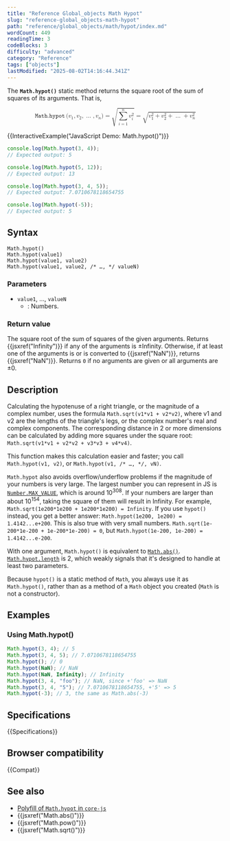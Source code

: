 ```yaml
---
title: "Reference Global_objects Math Hypot"
slug: "reference-global_objects-math-hypot"
path: "reference/global_objects/math/hypot/index.md"
wordCount: 449
readingTime: 3
codeBlocks: 3
difficulty: "advanced"
category: "Reference"
tags: ["objects"]
lastModified: "2025-08-02T14:16:44.341Z"
---
```



The **`Math.hypot()`** static method returns the square root of the sum of squares of its arguments. That is,

<!-- prettier-ignore-start -->
<math display="block">
  <semantics><mrow><mstyle mathvariant="monospace"><mo lspace="0em" rspace="0.16666666666666666em">𝙼𝚊𝚝𝚑.𝚑𝚢𝚙𝚘𝚝</mo><mo stretchy="false">(</mo><msub><mi>v</mi><mn>1</mn></msub><mo>,</mo><msub><mi>v</mi><mn>2</mn></msub><mo>,</mo><mo>…</mo><mo>,</mo><msub><mi>v</mi><mi>n</mi></msub><mo stretchy="false">)</mo></mstyle><mo>=</mo><msqrt><mrow><munderover><mo>∑</mo><mrow><mi>i</mi><mo>=</mo><mn>1</mn></mrow><mi>n</mi></munderover><msubsup><mi>v</mi><mi>i</mi><mn>2</mn></msubsup></mrow></msqrt><mo>=</mo><msqrt><mrow><msubsup><mi>v</mi><mn>1</mn><mn>2</mn></msubsup><mo>+</mo><msubsup><mi>v</mi><mn>2</mn><mn>2</mn></msubsup><mo>+</mo><mo>…</mo><mo>+</mo><msubsup><mi>v</mi><mi>n</mi><mn>2</mn></msubsup></mrow></msqrt></mrow><annotation encoding="TeX">\mathtt{\operatorname{Math.hypot}(v_1, v_2, \dots, v_n)} = \sqrt{\sum_{i=1}^n v_i^2} = \sqrt{v_1^2 + v_2^2 + \dots + v_n^2}</annotation></semantics>
</math>
<!-- prettier-ignore-end -->

{{InteractiveExample("JavaScript Demo: Math.hypot()")}}

```js interactive-example
console.log(Math.hypot(3, 4));
// Expected output: 5

console.log(Math.hypot(5, 12));
// Expected output: 13

console.log(Math.hypot(3, 4, 5));
// Expected output: 7.0710678118654755

console.log(Math.hypot(-5));
// Expected output: 5
```

## Syntax

```js-nolint
Math.hypot()
Math.hypot(value1)
Math.hypot(value1, value2)
Math.hypot(value1, value2, /* …, */ valueN)
```

### Parameters

- `value1`, …, `valueN`
  - : Numbers.

### Return value

The square root of the sum of squares of the given arguments. Returns {{jsxref("Infinity")}} if any of the arguments is ±Infinity. Otherwise, if at least one of the arguments is or is converted to {{jsxref("NaN")}}, returns {{jsxref("NaN")}}. Returns `0` if no arguments are given or all arguments are ±0.

## Description

Calculating the hypotenuse of a right triangle, or the magnitude of a complex number, uses the formula `Math.sqrt(v1*v1 + v2*v2)`, where v1 and v2 are the lengths of the triangle's legs, or the complex number's real and complex components. The corresponding distance in 2 or more dimensions can be calculated by adding more squares under the square root: `Math.sqrt(v1*v1 + v2*v2 + v3*v3 + v4*v4)`.

This function makes this calculation easier and faster; you call `Math.hypot(v1, v2)`, or `Math.hypot(v1, /* …, */, vN)`.

`Math.hypot` also avoids overflow/underflow problems if the magnitude of your numbers is very large. The largest number you can represent in JS is [`Number.MAX_VALUE`](/en-US/docs/Web/JavaScript/Reference/Global_Objects/Number/MAX_VALUE), which is around 10<sup>308</sup>. If your numbers are larger than about 10<sup>154</sup>, taking the square of them will result in Infinity. For example, `Math.sqrt(1e200*1e200 + 1e200*1e200) = Infinity`. If you use `hypot()` instead, you get a better answer: `Math.hypot(1e200, 1e200) = 1.4142...e+200`. This is also true with very small numbers. `Math.sqrt(1e-200*1e-200 + 1e-200*1e-200) = 0`, but `Math.hypot(1e-200, 1e-200) = 1.4142...e-200`.

With one argument, `Math.hypot()` is equivalent to [`Math.abs()`](/en-US/docs/Web/JavaScript/Reference/Global_Objects/Math/abs). [`Math.hypot.length`](/en-US/docs/Web/JavaScript/Reference/Global_Objects/Function/length) is 2, which weakly signals that it's designed to handle at least two parameters.

Because `hypot()` is a static method of `Math`, you always use it as `Math.hypot()`, rather than as a method of a `Math` object you created (`Math` is not a constructor).

## Examples

### Using Math.hypot()

```js
Math.hypot(3, 4); // 5
Math.hypot(3, 4, 5); // 7.0710678118654755
Math.hypot(); // 0
Math.hypot(NaN); // NaN
Math.hypot(NaN, Infinity); // Infinity
Math.hypot(3, 4, "foo"); // NaN, since +'foo' => NaN
Math.hypot(3, 4, "5"); // 7.0710678118654755, +'5' => 5
Math.hypot(-3); // 3, the same as Math.abs(-3)
```

## Specifications

{{Specifications}}

## Browser compatibility

{{Compat}}

## See also

- [Polyfill of `Math.hypot` in `core-js`](https://github.com/zloirock/core-js#ecmascript-math)
- {{jsxref("Math.abs()")}}
- {{jsxref("Math.pow()")}}
- {{jsxref("Math.sqrt()")}}
